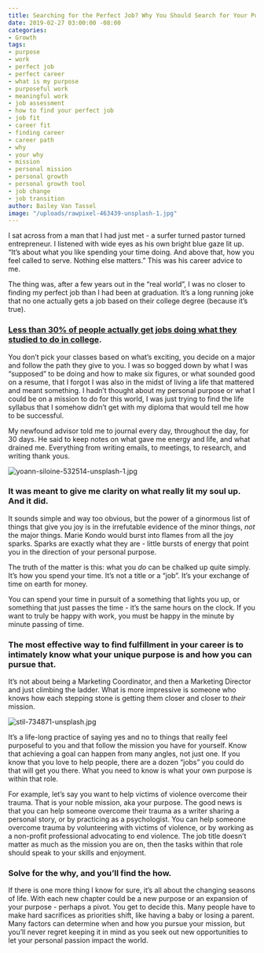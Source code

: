 ```yaml
---
title: Searching for the Perfect Job? Why You Should Search for Your Purpose First
date: 2019-02-27 03:00:00 -08:00
categories:
- Growth
tags:
- purpose
- work
- perfect job
- perfect career
- what is my purpose
- purposeful work
- meaningful work
- job assessment
- how to find your perfect job
- job fit
- career fit
- finding career
- career path
- why
- your why
- mission
- personal mission
- personal growth
- personal growth tool
- job change
- job transition
author: Bailey Van Tassel
image: "/uploads/rawpixel-463439-unsplash-1.jpg"
---
```


I sat across from a man that I had just met - a surfer turned pastor turned entrepreneur. I listened with wide eyes as his own bright blue gaze lit up. “It’s about what you like spending your time doing. And above that, how you feel called to serve. Nothing else matters.” This was his career advice to me. 

The thing was, after a few years out in the “real world”, I was no closer to finding my perfect job than I had been at graduation. It’s a long running joke that no one actually gets a job based on their college degree (because it’s true). 

### [Less than 30% of people actually get jobs doing what they studied to do in college](https://www.washingtonpost.com/news/wonk/wp/2013/05/20/only-27-percent-of-college-grads-have-a-job-related-to-their-major/?noredirect=on&utm_term=.90d0723f97aa). 

You don’t pick your classes based on what’s exciting, you decide on a major and follow the path they give to you. I was so bogged down by what I was “supposed” to be doing and how to make six figures, or what sounded good on a resume, that I forgot I was also in the midst of living a life that mattered and meant something. I hadn’t thought about my personal purpose or what I could be on a mission to do for this world, I was just trying to find the life syllabus that I somehow didn’t get with my diploma that would tell me how to be successful.

My newfound advisor told me to journal every day, throughout the day, for 30 days. He said to keep notes on what gave me energy and life, and what drained me. Everything from writing emails, to meetings, to research, and writing thank yous. 

![yoann-siloine-532514-unsplash-1.jpg](/uploads/yoann-siloine-532514-unsplash-1.jpg)

### It was meant to give me clarity on what really lit my soul up. And it did. 

It sounds simple and way too obvious, but the power of a ginormous list of things that give you joy is in the irrefutable evidence of the minor things, _not_ the major things. Marie Kondo would burst into flames from all the joy sparks. Sparks are exactly what they are - little bursts of energy that point you in the direction of your personal purpose. 

The truth of the matter is this: what you _do_ can be chalked up quite simply. It’s how you spend your time. It’s not a title or a “job”. It’s your exchange of time on earth for money. 

You can spend your time in pursuit of a something that lights you up, or something that just passes the time - it’s the same hours on the clock. If you want to truly be happy with work, you must be happy in the minute by minute passing of time. 

### The most effective way to find fulfillment in your career is to intimately know what your unique purpose is and how you can pursue that. 

It’s not about being a Marketing Coordinator, and then a Marketing Director and just climbing the ladder. What is more impressive is someone who knows how each stepping stone is getting them closer and closer to _their_ mission. 

![stil-734871-unsplash.jpg](/uploads/stil-734871-unsplash.jpg)

It’s a life-long practice of saying yes and no to things that really feel purposeful to you and that follow the mission you have for yourself. Know that achieving a goal can happen from many angles, not just one. If you know that you love to help people, there are a dozen “jobs” you could do that will get you there. What you need to know is what your own purpose is within that role. 

For example, let’s say you want to help victims of violence overcome their trauma. That is your noble mission, aka your purpose. The good news is that you can help someone overcome their trauma as a writer sharing a personal story, or by practicing as a psychologist. You can help someone overcome trauma by volunteering with victims of violence, or by working as a non-profit professional advocating to end violence. The job title doesn’t matter as much as the mission you are on, then the tasks within that role should speak to your skills and enjoyment. 

### Solve for the why, and you’ll find the how. 

If there is one more thing I know for sure, it’s all about the changing seasons of life. With each new chapter could be a new purpose or an expansion of your purpose - perhaps a pivot. You get to decide this. Many people have to make hard sacrifices as priorities shift, like having a baby or losing a parent. Many factors can determine when and how you pursue your mission, but you’ll never regret keeping it in mind as you seek out new opportunities to let your personal passion impact the world. 